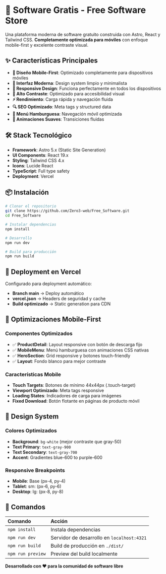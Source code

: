 # 🚀 Software Gratis - Free Software Store

Una plataforma moderna de software gratuito construida con Astro, React y Tailwind CSS. **Completamente optimizada para móviles** con enfoque mobile-first y excelente contraste visual.

## ✨ Características Principales

- **🎨 Diseño Mobile-First**: Optimizado completamente para dispositivos móviles
- **🌟 Interfaz Moderna**: Design system limpio y minimalista  
- **📱 Responsive Design**: Funciona perfectamente en todos los dispositivos
- **🎯 Alto Contraste**: Optimizado para accesibilidad visual
- **⚡ Rendimiento**: Carga rápida y navegación fluida
- **🔍 SEO Optimizado**: Meta tags y structured data
- **🍔 Menú Hamburguesa**: Navegación móvil optimizada
- **💫 Animaciones Suaves**: Transiciones fluidas

## 🛠️ Stack Tecnológico

- **Framework**: Astro 5.x (Static Site Generation)
- **UI Components**: React 19.x
- **Styling**: Tailwind CSS 4.x
- **Icons**: Lucide React
- **TypeScript**: Full type safety
- **Deployment**: Vercel

## 📦 Instalación

```bash
# Clonar el repositorio
git clone https://github.com/Zero3-web/Free_Software.git
cd Free_Software

# Instalar dependencias
npm install

# Desarrollo
npm run dev

# Build para producción
npm run build
```

## 🚀 Deployment en Vercel

Configurado para deployment automático:
- **Branch main** → Deploy automático  
- **vercel.json** → Headers de seguridad y cache
- **Build optimizado** → Static generation para CDN

## 📱 Optimizaciones Mobile-First

### Componentes Optimizados
- ✅ **ProductDetail**: Layout responsive con botón de descarga fijo
- ✅ **MobileMenu**: Menú hamburguesa con animaciones CSS nativas
- ✅ **HeroSection**: Grid responsive y botones touch-friendly
- ✅ **Layout**: Fondo blanco para mejor contraste

### Características Mobile
- **Touch Targets**: Botones de mínimo 44x44px (.touch-target)
- **Viewport Optimizado**: Meta tags responsive
- **Loading States**: Indicadores de carga para imágenes
- **Fixed Download**: Botón flotante en páginas de producto móvil

## 🎨 Design System

### Colores Optimizados
- **Background**: `bg-white` (mejor contraste que gray-50)
- **Text Primary**: `text-gray-900`
- **Text Secondary**: `text-gray-700`
- **Accent**: Gradientes blue-600 to purple-600

### Responsive Breakpoints
- **Mobile**: Base (px-4, py-4)
- **Tablet**: sm: (px-6, py-6)  
- **Desktop**: lg: (px-8, py-8)

## 🧞 Comandos

| Comando                   | Acción                                           |
| :------------------------ | :----------------------------------------------- |
| `npm install`             | Instala dependencias                             |
| `npm run dev`             | Servidor de desarrollo en `localhost:4321`       |
| `npm run build`           | Build de producción en `./dist/`                |
| `npm run preview`         | Preview del build localmente                     |

**Desarrollado con ❤️ para la comunidad de software libre**
